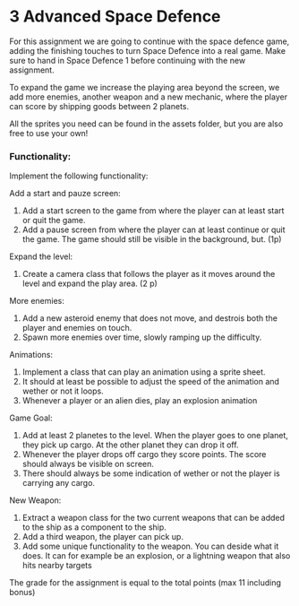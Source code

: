 # 3 Advanced Space Defence
For this assignment we are going to continue with the space defence game, adding the finishing touches to turn Space Defence into a real game. Make sure to hand in Space Defence 1 before continuing with the new assignment.

To expand the game we increase the playing area beyond the screen, we add more enemies, another weapon and a new mechanic, where the player can score by shipping goods between 2 planets.

All the sprites you need can be found in the assets folder, but you are also free to use your own!

### Functionality:
Implement the following functionality:

Add a start and pauze screen:
1. Add a start screen to the game from where the player can at least start or quit the game.
2. Add a pause screen from where the player can at least continue or quit the game. The game should still be visible in the background, but.  (1p)

Expand the level:
1. Create a camera class that follows the player as it moves around the level and expand the play area. (2 p)

More enemies:
1. Add a new asteroid enemy that does not move, and destrois both the player and enemies on touch.
2. Spawn more enemies over time, slowly ramping up the difficulty.

Animations:
1. Implement a class that can play an animation using a sprite sheet.
2. It should at least be possible to adjust the speed of the animation and wether or not it loops.
3. Whenever a player or an alien dies, play an explosion animation

Game Goal:
1. Add at least 2 planetes to the level. When the player goes to one planet, they pick up cargo. At the other planet they can drop it off.
2. Whenever the player drops off cargo they score points. The score should always be visible on screen.
3. There should always be some indication of wether or not the player is carrying any cargo.

New Weapon:
1. Extract a weapon class for the two current weapons that can be added to the ship as a component to the ship.
2. Add a third weapon, the player can pick up.
3. Add some unique functionality to the weapon. You can deside what it does. It can for example be an explosion, or a lightning weapon that also hits nearby targets


The grade for the assignment is equal to the total points (max 11 including bonus)
